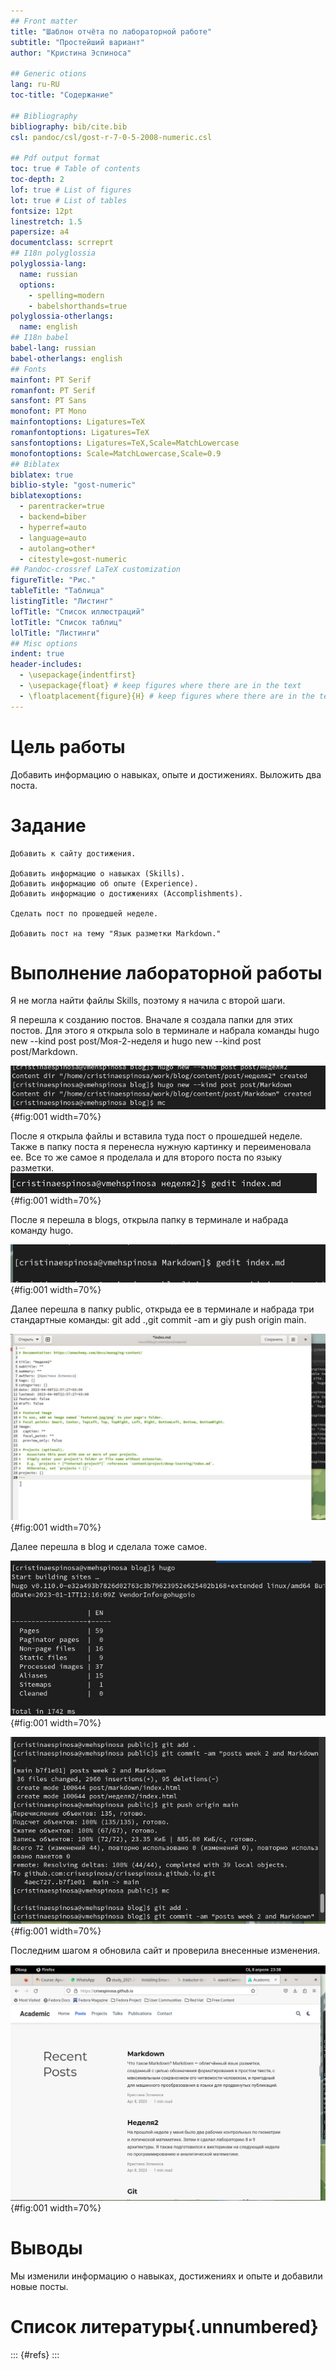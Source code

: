 ```yaml
---
## Front matter
title: "Шаблон отчёта по лабораторной работе"
subtitle: "Простейший вариант"
author: "Кристина Эспиноса"

## Generic otions
lang: ru-RU
toc-title: "Содержание"

## Bibliography
bibliography: bib/cite.bib
csl: pandoc/csl/gost-r-7-0-5-2008-numeric.csl

## Pdf output format
toc: true # Table of contents
toc-depth: 2
lof: true # List of figures
lot: true # List of tables
fontsize: 12pt
linestretch: 1.5
papersize: a4
documentclass: scrreprt
## I18n polyglossia
polyglossia-lang:
  name: russian
  options:
	- spelling=modern
	- babelshorthands=true
polyglossia-otherlangs:
  name: english
## I18n babel
babel-lang: russian
babel-otherlangs: english
## Fonts
mainfont: PT Serif
romanfont: PT Serif
sansfont: PT Sans
monofont: PT Mono
mainfontoptions: Ligatures=TeX
romanfontoptions: Ligatures=TeX
sansfontoptions: Ligatures=TeX,Scale=MatchLowercase
monofontoptions: Scale=MatchLowercase,Scale=0.9
## Biblatex
biblatex: true
biblio-style: "gost-numeric"
biblatexoptions:
  - parentracker=true
  - backend=biber
  - hyperref=auto
  - language=auto
  - autolang=other*
  - citestyle=gost-numeric
## Pandoc-crossref LaTeX customization
figureTitle: "Рис."
tableTitle: "Таблица"
listingTitle: "Листинг"
lofTitle: "Список иллюстраций"
lotTitle: "Список таблиц"
lolTitle: "Листинги"
## Misc options
indent: true
header-includes:
  - \usepackage{indentfirst}
  - \usepackage{float} # keep figures where there are in the text
  - \floatplacement{figure}{H} # keep figures where there are in the text
---
```


# Цель работы

Добавить информацию о навыках, опыте и достижениях. Выложить два поста.

# Задание


    Добавить к сайту достижения.

    Добавить информацию о навыках (Skills).
    Добавить информацию об опыте (Experience).
    Добавить информацию о достижениях (Accomplishments).

    Сделать пост по прошедшей неделе.

    Добавить пост на тему "Язык разметки Markdown."



# Выполнение лабораторной работы
Я не могла найти файлы Skills, поэтому я начила с второй шаги. 

Я перешла к созданию постов. Вначале я создала папки для этих постов. Для этого я открыла solo в терминале и набрала команды hugo new --kind post post/Моя-2-неделя и hugo new --kind post post/Markdown.

![](image/i21.jpg){#fig:001 width=70%}

После я открыла файлы и вставила туда пост о прошедшей неделе. Также в папку поста я перенесла нужную картинку и переименовала ее.
Все то же самое я проделала и для второго поста по языку разметки.
![](image/i22.jpg){#fig:001 width=70%}

После я перешла в blogs, открыла папку в терминале и набрада команду hugo. 

![](image/i23.jpg){#fig:001 width=70%}

Далее перешла в папку public, открыда ее в терминале и набрада три стандартные команды: git add .,git commit -am и giy push origin main. 

![](image/i24.jpg){#fig:001 width=70%}

Далее перешла в blog и сделала тоже самое.

![](image/i25.jpg){#fig:001 width=70%}

![](image/i26.jpg){#fig:001 width=70%}

Последним шагом я обновила сайт и проверила внесенные изменения.

![](image/i27.jpg){#fig:001 width=70%}
# Выводы

Мы изменили информацию о навыках, достижениях и опыте и добавили новые посты.

# Список литературы{.unnumbered}

::: {#refs}
:::
